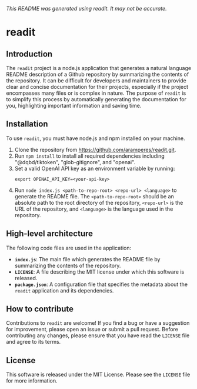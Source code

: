 *This README was generated using readit. It may not be accurate.*

# readit

## Introduction
The `readit` project is a node.js application that generates a natural language README description of a Github repository by summarizing the contents of the repository. It can be difficult for developers and maintainers to provide clear and concise documentation for their projects, especially if the project encompasses many files or is complex in nature. The purpose of `readit` is to simplify this process by automatically generating the documentation for you, highlighting important information and saving time.

## Installation
To use `readit`, you must have node.js and npm installed on your machine.
1. Clone the repository from https://github.com/aramperes/readit.git.
2. Run `npm install` to install all required dependencies including "@dqbd/tiktoken", "glob-gitignore", and "openai".
3. Set a valid OpenAI API key as an environment variable by running:
   ```
   export OPENAI_API_KEY=<your-api-key>
   ```
4. Run `node index.js <path-to-repo-root> <repo-url> <language>` to generate the README file. The `<path-to-repo-root>` should be an absolute path to the root directory of the repository, `<repo-url>` is the URL of the repository, and `<language>` is the language used in the repository.

## High-level architecture
The following code files are used in the application:
- **`index.js`**: The main file which generates the README file by summarizing the contents of the repository.
- **`LICENSE`**: A file describing the MIT license under which this software is released.
- **`package.json`**: A configuration file that specifies the metadata about the `readit` application and its dependencies.

## How to contribute
Contributions to `readit` are welcome! If you find a bug or have a suggestion for improvement, please open an issue or submit a pull request. Before contributing any changes, please ensure that you have read the `LICENSE` file and agree to its terms.

## License
This software is released under the MIT License. Please see the `LICENSE` file for more information.
